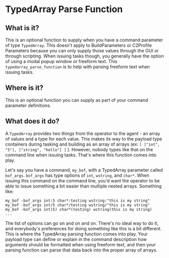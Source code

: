 # TypedArray Parse Function



## What is it?

This is an optional function to supply when you have a command parameter of type `TypedArray`. This doesn't apply to BuildParameters or C2Profile Parameters because you can only supply those values through the GUI or through scripting. When issuing tasks though, you generally have the option of using a modal popup window _or_ freeform text. This `typedarray_parse_function` is to help with parsing freeform text when issuing tasks.



## Where is it?

This is an optional function you can supply as part of your command parameter definitions.



## What does it do?

A `TypedArray` provides two things from the operator to the agent - an array of values and a type for each value. This makes its way to the payload type containers during tasking and building as an array of arrays (ex: `[ ["int", "5"], ["string", "hello"] ]` ). However, nobody types like that on the command line when issuing tasks. That's where this function comes into play.

Let's say you have a command, `my_bof`, with a TypedArray parameter called `bof_args`. `bof_args` has type options of `int`, `wstring`, and `char*`. When issuing this command on the command line, you'd want the operator to be able to issue something a bit easier than multiple nested arrays. Something like:

```
my_bof -bof_args int:5 char*:testing wstring:"this is my string"
my_bof -bof_args int/5 char*/testing wstring/"this is my string"
my_bof -bof_args int(5) char*(testing) wstring(this is my string)
...
```

The list of options can go on and on and on. There's no ideal way to do it, and everybody's preferences for doing something like this is a bit different. This is where the TypedArray parsing function comes into play. Your payload type can define or explain in the command description how arguments should be formatted when using freeform text, and then your parsing function can parse that data back into the proper array of arrays.
